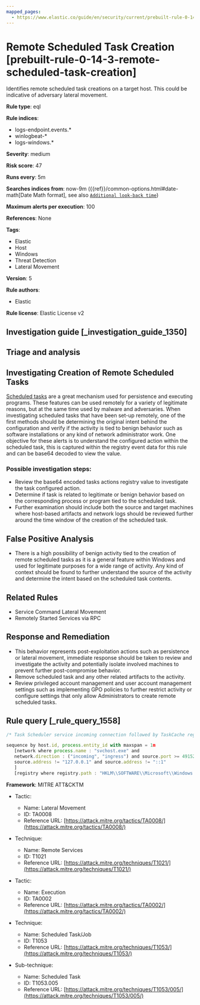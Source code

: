 ```yaml
---
mapped_pages:
  - https://www.elastic.co/guide/en/security/current/prebuilt-rule-0-14-3-remote-scheduled-task-creation.html
---
```


# Remote Scheduled Task Creation [prebuilt-rule-0-14-3-remote-scheduled-task-creation]

Identifies remote scheduled task creations on a target host. This could be indicative of adversary lateral movement.

**Rule type**: eql

**Rule indices**:

* logs-endpoint.events.*
* winlogbeat-*
* logs-windows.*

**Severity**: medium

**Risk score**: 47

**Runs every**: 5m

**Searches indices from**: now-9m ({{ref}}/common-options.html#date-math[Date Math format], see also [`Additional look-back time`](docs-content://solutions/security/detect-and-alert/create-detection-rule.md#rule-schedule))

**Maximum alerts per execution**: 100

**References**: None

**Tags**:

* Elastic
* Host
* Windows
* Threat Detection
* Lateral Movement

**Version**: 5

**Rule authors**:

* Elastic

**Rule license**: Elastic License v2

## Investigation guide [_investigation_guide_1350]

## Triage and analysis

## Investigating Creation of Remote Scheduled Tasks

[Scheduled tasks](https://docs.microsoft.com/en-us/windows/win32/taskschd/about-the-task-scheduler) are a great mechanism used for persistence and executing programs. These features can
be used remotely for a variety of legitimate reasons, but at the same time used by malware and adversaries.
When investigating scheduled tasks that have been set-up remotely, one of the first methods should be determining the
original intent behind the configuration and verify if the activity is tied to benign behavior such as software installations or any kind
of network administrator work. One objective for these alerts is to understand the configured action within the scheduled
task, this is captured within the registry event data for this rule and can be base64 decoded to view the value.

### Possible investigation steps:
- Review the base64 encoded tasks actions registry value to investigate the task configured action.
- Determine if task is related to legitimate or benign behavior based on the corresponding process or program tied to the
scheduled task.
- Further examination should include both the source and target machines where host-based artifacts and network logs
should be reviewed further around the time window of the creation of the scheduled task.

## False Positive Analysis
- There is a high possibility of benign activity tied to the creation of remote scheduled tasks as it is a general feature
within Windows and used for legitimate purposes for a wide range of activity. Any kind of context should be found to
further understand the source of the activity and determine the intent based on the scheduled task contents.

## Related Rules
- Service Command Lateral Movement
- Remotely Started Services via RPC

## Response and Remediation
- This behavior represents post-exploitation actions such as persistence or lateral movement, immediate response should
be taken to review and investigate the activity and potentially isolate involved machines to prevent further post-compromise
behavior.
- Remove scheduled task and any other related artifacts to the activity.
- Review privileged account management and user account management settings such as implementing GPO policies to further
restrict activity or configure settings that only allow Administrators to create remote scheduled tasks.

## Rule query [_rule_query_1558]

```js
/* Task Scheduler service incoming connection followed by TaskCache registry modification  */

sequence by host.id, process.entity_id with maxspan = 1m
   [network where process.name : "svchost.exe" and
   network.direction : ("incoming", "ingress") and source.port >= 49152 and destination.port >= 49152 and
   source.address != "127.0.0.1" and source.address != "::1"
   ]
   [registry where registry.path : "HKLM\\SOFTWARE\\Microsoft\\Windows NT\\CurrentVersion\\Schedule\\TaskCache\\Tasks\\*\\Actions"]
```

**Framework**: MITRE ATT&CKTM

* Tactic:

    * Name: Lateral Movement
    * ID: TA0008
    * Reference URL: [https://attack.mitre.org/tactics/TA0008/](https://attack.mitre.org/tactics/TA0008/)

* Technique:

    * Name: Remote Services
    * ID: T1021
    * Reference URL: [https://attack.mitre.org/techniques/T1021/](https://attack.mitre.org/techniques/T1021/)

* Tactic:

    * Name: Execution
    * ID: TA0002
    * Reference URL: [https://attack.mitre.org/tactics/TA0002/](https://attack.mitre.org/tactics/TA0002/)

* Technique:

    * Name: Scheduled Task/Job
    * ID: T1053
    * Reference URL: [https://attack.mitre.org/techniques/T1053/](https://attack.mitre.org/techniques/T1053/)

* Sub-technique:

    * Name: Scheduled Task
    * ID: T1053.005
    * Reference URL: [https://attack.mitre.org/techniques/T1053/005/](https://attack.mitre.org/techniques/T1053/005/)



